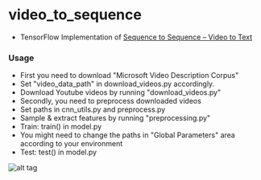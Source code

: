 # video_to_sequence
* TensorFlow Implementation of [Sequence to Sequence – Video to Text](http://arxiv.org/abs/1505.00487)

### Usage
* First you need to download "Microsoft Video Description Corpus"
 * Set "video_data_path" in download_videos.py accordingly.
 * Download Youtube videos by running "download_videos.py" 
* Secondly, you need to preprocess downloaded videos
 * Set paths in cnn_utils.py and preprocess.py 
 * Sample & extract features by running "preprocessing.py"
* Train: train() in model.py
 * You might need to change the paths in "Global Parameters" area according to your environment
* Test: test() in model.py

![alt tag](https://github.com/jazzsaxmafia/video_to_sequence/blob/master/plane.jpg)
